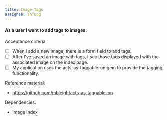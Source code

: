 ```yaml
---
title: Image Tags
assignee: shfung
---
```


#### As a user I want to add tags to images.

Acceptance criteria:
- [ ] When I add a new image, there is a form field to add tags.
- [ ] After I've saved an image with tags, I see those tags displayed with the
  associated image on the index page.
- [ ] My application uses the acts-as-taggable-on gem to provide the tagging
  functionality.

Reference material:
- https://github.com/mbleigh/acts-as-taggable-on

Dependencies:
- Image Index
